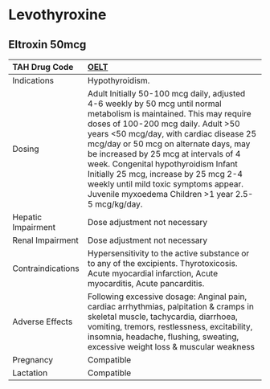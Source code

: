 # Levothyroxine

## Eltroxin 50mcg

| TAH Drug Code      | [**OELT**](https://www.tahsda.org.tw/drugs/hissearch.php?drug_code=OELT)                                                                                                                                                                                                                                                                                                                                                                                                  |
|:-------------------|:--------------------------------------------------------------------------------------------------------------------------------------------------------------------------------------------------------------------------------------------------------------------------------------------------------------------------------------------------------------------------------------------------------------------------------------------------------------------------|
| Indications        | Hypothyroidism.                                                                                                                                                                                                                                                                                                                                                                                                                                                           |
| Dosing             | Adult Initially 50-100 mcg daily, adjusted 4-6 weekly by 50 mcg until normal metabolism is maintained. This may require doses of 100-200 mcg daily. Adult >50 years <50 mcg/day, with cardiac disease 25 mcg/day or 50 mcg on alternate days, may be increased by 25 mcg at intervals of 4 week. Congenital hypothyroidism Infant Initially 25 mcg, increase by 25 mcg 2-4 weekly until mild toxic symptoms appear. Juvenile myxoedema Children >1 year 2.5-5 mcg/kg/day. |
| Hepatic Impairment | Dose adjustment not necessary                                                                                                                                                                                                                                                                                                                                                                                                                                             |
| Renal Impairment   | Dose adjustment not necessary                                                                                                                                                                                                                                                                                                                                                                                                                                             |
| Contraindications  | Hypersensitivity to the active substance or to any of the excipients. Thyrotoxicosis. Acute myocardial infarction, Acute myocarditis, Acute pancarditis.                                                                                                                                                                                                                                                                                                                  |
| Adverse Effects    | Following excessive dosage: Anginal pain, cardiac arrhythmias, palpitation & cramps in skeletal muscle, tachycardia, diarrhoea, vomiting, tremors, restlessness, excitability, insomnia, headache, flushing, sweating, excessive weight loss & muscular weakness                                                                                                                                                                                                          |
| Pregnancy          | Compatible                                                                                                                                                                                                                                                                                                                                                                                                                                                                |
| Lactation          | Compatible                                                                                                                                                                                                                                                                                                                                                                                                                                                                |


